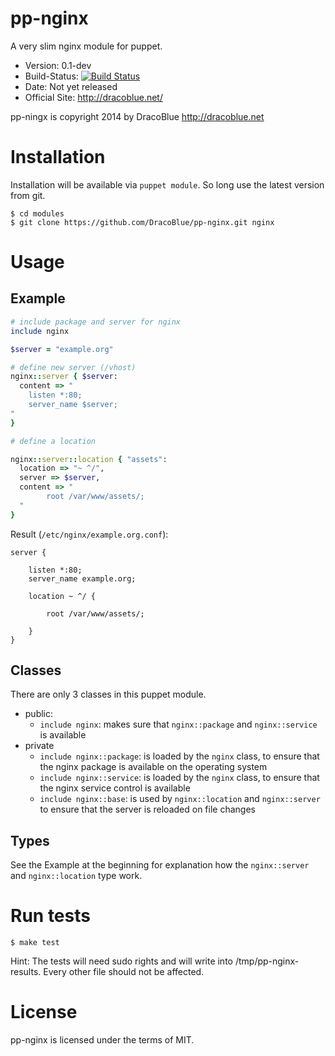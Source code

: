 # pp-nginx

A very slim nginx module for puppet.

* Version: 0.1-dev
* Build-Status: [![Build Status](https://travis-ci.org/DracoBlue/pp-nginx.png?branch=master)](https://travis-ci.org/DracoBlue/pp-nginx)
* Date: Not yet released
* Official Site: http://dracoblue.net/

pp-ningx is copyright 2014 by DracoBlue http://dracoblue.net

# Installation

Installation will be available via `puppet module`. So long use the latest version from git.

``` console
$ cd modules
$ git clone https://github.com/DracoBlue/pp-nginx.git nginx
```

# Usage

## Example

``` ruby
# include package and server for nginx
include nginx

$server = "example.org"

# define new server (/vhost)
nginx::server { $server:
  content => "
    listen *:80;
    server_name $server;
"
}

# define a location

nginx::server::location { "assets":
  location => "~ ^/",
  server => $server,
  content => "
        root /var/www/assets/;
  "
}
```

Result (`/etc/nginx/example.org.conf`):

```
server {

    listen *:80;
    server_name example.org;

    location ~ ^/ {

        root /var/www/assets/;

    }
}
```

## Classes

There are only 3 classes in this puppet module.

* public:
  * `include nginx`: makes sure that `nginx::package` and `nginx::service` is available 
* private
  * `include nginx::package`: is loaded by the `nginx` class, to ensure that the nginx package is available on the operating system
  * `include nginx::service`: is loaded by the `nginx` class, to ensure that the nginx service control is available
  * `include nginx::base`: is used by `nginx::location` and `nginx::server` to ensure that the server is reloaded on file changes

## Types

See the Example at the beginning for explanation how the `nginx::server` and `nginx::location` type work.

# Run tests

``` console
$ make test
```

Hint: The tests will need sudo rights and will write into /tmp/pp-nginx-results. Every other file should not be affected.

# License

pp-nginx is licensed under the terms of MIT.
